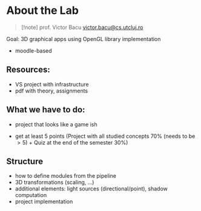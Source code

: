 # About the Lab

> [!note] prof. Victor Bacu
> victor.bacu@cs.utcluj.ro

Goal: 3D graphical apps using OpenGL library implementation

- moodle-based

## Resources:
- VS project with infrastructure
- pdf with theory, assignments

## What we have to do:
- project that looks like a game ish

- get at least 5 points (Project with all studied concepts 70% (needs to be $>5$) + Quiz at the end of the semester 30%) 

## Structure
- how to define modules from the pipeline
- 3D transformations (scaling, ...)
- additional elements: light sources (directional/point), shadow computation
- project implementation